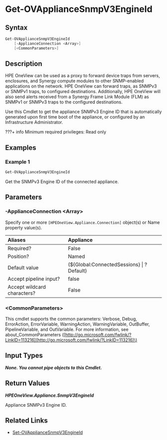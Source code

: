 ﻿---
description: Get appliance SNMPv3 Engine ID.
---

# Get-OVApplianceSnmpV3EngineId

## Syntax

```powershell
Get-OVApplianceSnmpV3EngineId
    [-ApplianceConnection <Array>]
    [<CommonParameters>]
```

## Description

HPE OneView can be used as a proxy to forward device traps from servers, enclosures, and Synergy compute modules to other SNMP-enabled applications on the network. HPE OneView can forward traps, as SNMPv3 or SNMPv1 traps, to configured destinations. Additionally, HPE OneView will also send alerts received from a Synergy Frame Link Module (FLM) as SNMPv1 or SNMPv3 traps to the configured destinations.

Use this Cmdlet to get the appliance SNMPv3 Engine ID that is automatically generated upon first time boot of the appliance, or configured by an Infrastructure Administrator.

???+ info
    Minimum required privileges: Read only
    

## Examples

###  Example 1 

```powershell
Get-OVApplianceSnmpV3EngineId
```

Get the SNMPv3 Engine ID of the connected appliance.

## Parameters

### -ApplianceConnection &lt;Array&gt;

Specify one or more `[HPEOneView.Appliance.Connection]` object(s) or Name property value(s).

| Aliases | Appliance |
| :--- | :--- |
| Required? | False |
| Position? | Named |
| Default value | (${Global:ConnectedSessions} &vert; ? Default) |
| Accept pipeline input? | false |
| Accept wildcard characters? | False |

### &lt;CommonParameters&gt;

This cmdlet supports the common parameters: Verbose, Debug, ErrorAction, ErrorVariable, WarningAction, WarningVariable, OutBuffer, PipelineVariable, and OutVariable. For more information, see about\_CommonParameters \([http://go.microsoft.com/fwlink/?LinkID=113216](http://go.microsoft.com/fwlink/?LinkID=113216)\)

## Input Types

_**None.  You cannot pipe objects to this Cmdlet.**_

## Return Values

_**HPEOneView.Appliance.SnmpV3EngineId**_

Appliance SNMPv3 Engine ID.

## Related Links

* [Set-OVApplianceSnmpV3EngineId](set-ovappliancesnmpv3engineid.md)
